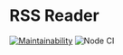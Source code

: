 # RSS Reader

[![Maintainability](https://api.codeclimate.com/v1/badges/9c13a21781e6260e4696/maintainability)](https://codeclimate.com/github/Aziqq/frontend-project-lvl3/maintainability)
![Node CI](https://github.com/Aziqq/frontend-project-lvl3/workflows/Node%20CI/badge.svg)

